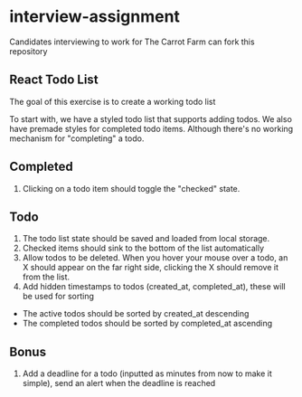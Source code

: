 # interview-assignment
Candidates interviewing to work for The Carrot Farm can fork this repository 

## React Todo List

The goal of this exercise is to create a working todo list

To start with, we have a styled todo list that supports adding todos. We also have premade styles for completed todo items. Although there's no working mechanism for "completing" a todo.

## Completed

1. Clicking on a todo item should toggle the "checked" state.

## Todo

1. The todo list state should be saved and loaded from local storage.
2. Checked items should sink to the bottom of the list automatically
3. Allow todos to be deleted. When you hover your mouse over a todo, an X should appear on the far right side, clicking the X should remove it from the list.
4. Add hidden timestamps to todos (created_at, completed_at), these will be used for sorting
- The active todos should be sorted by created_at descending
- The completed todos should be sorted by completed_at ascending

## Bonus

1. Add a deadline for a todo (inputted as minutes from now to make it simple), send an alert when the deadline is reached

